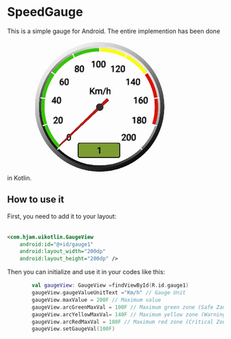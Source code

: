 # SpeedGauge
This is a simple gauge for Android. The entire implemention has been done in Kotlin.
<img src="/gauge2.gif"/>
## How to use it
First, you need to add it to your layout:
```xml

<com.hjam.uikotlin.GaugeView
    android:id="@+id/gauge1"
    android:layout_width="200dp"
    android:layout_height="200dp" />

```
Then you can initialize and use it in your codes like this:
```kotlin
        val gaugeView: GaugeView =findViewById(R.id.gauge1)
        gaugeView.gaugeValueUnitText ="Km/h" // Gauge Unit 
        gaugeView.maxValue = 200F // Maximum value
        gaugeView.arcGreenMaxVal = 100F // Maximum green zone (Safe Zange)
        gaugeView.arcYellowMaxVal= 140F // Maximum yellow zone (Warning Zone)
        gaugeView.arcRedMaxVal = 180F // Maximum red zone (Critical Zone)
        gaugeView.setGaugeVal(100F)
```
